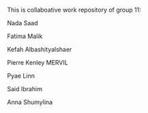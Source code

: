 

This is collaboative work repository of group 11:

Nada Saad 

Fatima Malik 

Kefah Albashityalshaer 

Pierre Kenley MERVIL 

Pyae Linn 

Said Ibrahim

Anna Shumylina

